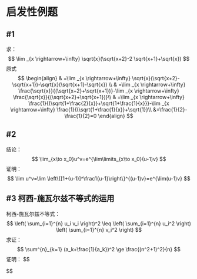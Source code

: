 # 启发性例题

## #1

求：
$$
\lim _{x \rightarrow+\infty} \sqrt{x}(\sqrt{x+2}-2 \sqrt{x+1}+\sqrt{x})
$$
原式
$$
\begin{align}
 & =\lim _{x \rightarrow+\infty} \sqrt{x}(\sqrt{x+2}-\sqrt{x+1})-\sqrt{x}(\sqrt{x+1}-\sqrt{x})
\\ & =\lim _{x \rightarrow+\infty} \frac{\sqrt{x}}{(\sqrt{x+2}+\sqrt{x+1})}-\lim _{x \rightarrow+\infty} \frac{\sqrt{x}}{(\sqrt{x+2}+\sqrt{x+1})}\\
& =\lim _{x \rightarrow+\infty} \frac{1}{(\sqrt{1+\frac{2}{x}}+\sqrt{1+\frac{1}{x}}}-\lim _{x \rightarrow+\infty} \frac{1}{(\sqrt{1+\frac{1}{x}}+\sqrt{1}}\\
&=\frac{1}{2}-\frac{1}{2}=0
\end{align}
$$

## #2

结论：
$$
\lim_{x\to x_0}u^v=e^{\lim\limits_{x\to x_0}(u-1)v}
$$
证明：
$$
\lim u^v=\lim \left\{[1+(u-1)]^\frac1{u-1}\right\}^{(u-1)v}=e^{\lim(u-1)v}
$$

## #3 柯西-施瓦尔兹不等式的运用

柯西-施瓦尔兹不等式：
$$
\left( \sum_{i=1}^{n} u_i v_i \right)^2 \leq \left( \sum_{i=1}^{n} u_i^2 \right) \left( \sum_{i=1}^{n} v_i^2 \right)
$$
求证：
$$
\sum^{n}_{k=1} (a_k+\frac{1}{a_k})^2 \ge \frac{(n^2+1)^2}{n}
$$
证明：
$$

$$

